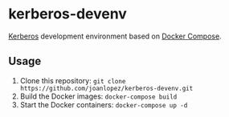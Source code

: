 # kerberos-devenv

[Kerberos](https://en.wikipedia.org/wiki/Kerberos_(protocol)) development environment based on [Docker Compose](https://docs.docker.com/compose/).

## Usage

1. Clone this repository: `git clone https://github.com/joanlopez/kerberos-devenv.git`
2. Build the Docker images: `docker-compose build`
3. Start the Docker containers: `docker-compose up -d`
